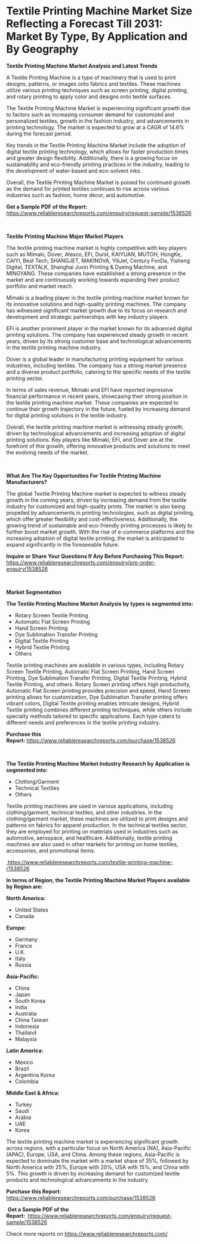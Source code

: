 <p><h1>Textile Printing Machine Market Size Reflecting a Forecast Till 2031: Market By Type, By Application and By Geography</h1></p><p><strong>Textile Printing Machine Market Analysis and Latest Trends</strong></p>
<p><p>A Textile Printing Machine is a type of machinery that is used to print designs, patterns, or images onto fabrics and textiles. These machines utilize various printing techniques such as screen printing, digital printing, and rotary printing to apply color and designs onto textile surfaces.</p><p>The Textile Printing Machine Market is experiencing significant growth due to factors such as increasing consumer demand for customized and personalized textiles, growth in the fashion industry, and advancements in printing technology. The market is expected to grow at a CAGR of 14.6% during the forecast period.</p><p>Key trends in the Textile Printing Machine Market include the adoption of digital textile printing technology, which allows for faster production times and greater design flexibility. Additionally, there is a growing focus on sustainability and eco-friendly printing practices in the industry, leading to the development of water-based and eco-solvent inks.</p><p>Overall, the Textile Printing Machine Market is poised for continued growth as the demand for printed textiles continues to rise across various industries such as fashion, home décor, and automotive.</p></p>
<p><strong>Get a Sample PDF of the Report:&nbsp;</strong> <a href="https://www.reliableresearchreports.com/enquiry/request-sample/1538526">https://www.reliableresearchreports.com/enquiry/request-sample/1538526</a></p>
<p>&nbsp;</p>
<p><strong>Textile Printing Machine Major Market Players</strong></p>
<p><p>The textile printing machine market is highly competitive with key players such as Mimaki, Dover, Atexco, EFI, Durst, KAIYUAN, MUTOH, HongKe, CAIYI, Best Tech, SHANGJET, MAKINOVA, YiliJet, Century FonDa, Yisheng Digital, TEXTALK, Shanghai Juxin Printing & Dyeing Machine, and MINGYANG. These companies have established a strong presence in the market and are continuously working towards expanding their product portfolio and market reach.</p><p>Mimaki is a leading player in the textile printing machine market known for its innovative solutions and high-quality printing machines. The company has witnessed significant market growth due to its focus on research and development and strategic partnerships with key industry players.</p><p>EFI is another prominent player in the market known for its advanced digital printing solutions. The company has experienced steady growth in recent years, driven by its strong customer base and technological advancements in the textile printing machine industry.</p><p>Dover is a global leader in manufacturing printing equipment for various industries, including textiles. The company has a strong market presence and a diverse product portfolio, catering to the specific needs of the textile printing sector.</p><p>In terms of sales revenue, Mimaki and EFI have reported impressive financial performance in recent years, showcasing their strong position in the textile printing machine market. These companies are expected to continue their growth trajectory in the future, fueled by increasing demand for digital printing solutions in the textile industry.</p><p>Overall, the textile printing machine market is witnessing steady growth, driven by technological advancements and increasing adoption of digital printing solutions. Key players like Mimaki, EFI, and Dover are at the forefront of this growth, offering innovative products and solutions to meet the evolving needs of the market.</p></p>
<p>&nbsp;</p>
<p><strong>What Are The Key Opportunities For Textile Printing Machine Manufacturers?</strong></p>
<p><p>The global Textile Printing Machine market is expected to witness steady growth in the coming years, driven by increasing demand from the textile industry for customized and high-quality prints. The market is also being propelled by advancements in printing technologies, such as digital printing, which offer greater flexibility and cost-effectiveness. Additionally, the growing trend of sustainable and eco-friendly printing processes is likely to further boost market growth. With the rise of e-commerce platforms and the increasing adoption of digital textile printing, the market is anticipated to expand significantly in the foreseeable future.</p></p>
<p><strong>Inquire or Share Your Questions If Any Before Purchasing This Report:</strong> <a href="https://www.reliableresearchreports.com/enquiry/pre-order-enquiry/1538526">https://www.reliableresearchreports.com/enquiry/pre-order-enquiry/1538526</a></p>
<p>&nbsp;</p>
<p><strong>Market Segmentation</strong></p>
<p><strong>The Textile Printing Machine Market Analysis by types is segmented into:</strong></p>
<p><ul><li>Rotary Screen Textile Printing</li><li>Automatic Flat Screen Printing</li><li>Hand Screen Printing</li><li>Dye Sublimation Transfer Printing</li><li>Digital Textile Printing</li><li>Hybrid Textile Printing</li><li>Others</li></ul></p>
<p><p>Textile printing machines are available in various types, including Rotary Screen Textile Printing, Automatic Flat Screen Printing, Hand Screen Printing, Dye Sublimation Transfer Printing, Digital Textile Printing, Hybrid Textile Printing, and others. Rotary Screen printing offers high productivity, Automatic Flat Screen printing provides precision and speed, Hand Screen printing allows for customization, Dye Sublimation Transfer printing offers vibrant colors, Digital Textile printing enables intricate designs, Hybrid Textile printing combines different printing techniques, while others include specialty methods tailored to specific applications. Each type caters to different needs and preferences in the textile printing industry.</p></p>
<p><strong>Purchase this Report:&nbsp;</strong><a href="https://www.reliableresearchreports.com/purchase/1538526">https://www.reliableresearchreports.com/purchase/1538526</a></p>
<p>&nbsp;</p>
<p><strong>The Textile Printing Machine Market Industry Research by Application is segmented into:</strong></p>
<p><ul><li>Clothing/Garment</li><li>Technical Textiles</li><li>Others</li></ul></p>
<p><p>Textile printing machines are used in various applications, including clothing/garment, technical textiles, and other industries. In the clothing/garment market, these machines are utilized to print designs and patterns on fabrics for apparel production. In the technical textiles sector, they are employed for printing on materials used in industries such as automotive, aerospace, and healthcare. Additionally, textile printing machines are also used in other markets for printing on home textiles, accessories, and promotional items.</p></p>
<p><a href="https://www.reliableresearchreports.com/textile-printing-machine-r1538526">&nbsp;https://www.reliableresearchreports.com/textile-printing-machine-r1538526</a></p>
<p><strong>In terms of Region, the Textile Printing Machine Market Players available by Region are:</strong></p>
<p>
    <p> <strong> North America: </strong>
        <ul>
            <li>United States</li>
            <li>Canada</li>
        </ul>
        </p> 
    <p> <strong> Europe: </strong>
        <ul>
            <li>Germany</li>
            <li>France</li>
            <li>U.K.</li>
            <li>Italy</li>
            <li>Russia</li>
        </ul>
        </p> 
    <p> <strong> Asia-Pacific: </strong>
        <ul>
            <li>China</li>
            <li>Japan</li>
            <li>South Korea</li>
            <li>India</li>
            <li>Australia</li>
            <li>China Taiwan</li>
            <li>Indonesia</li>
            <li>Thailand</li>
            <li>Malaysia</li>
        </ul>
        </p> 
    <p> <strong> Latin America: </strong>
        <ul>
            <li>Mexico</li>
            <li>Brazil</li>
            <li>Argentina Korea</li>
            <li>Colombia</li>
        </ul>
        </p> 
    <p> <strong> Middle East & Africa: </strong>
        <ul>
            <li>Turkey</li>
            <li>Saudi</li>
            <li>Arabia</li>
            <li>UAE</li>
            <li>Korea</li>
        </ul>
    </p>
    </p>
<p><p>The textile printing machine market is experiencing significant growth across regions, with a particular focus on North America (NA), Asia-Pacific (APAC), Europe, USA, and China. Among these regions, Asia-Pacific is expected to dominate the market with a market share of 35%, followed by North America with 25%, Europe with 20%, USA with 15%, and China with 5%. This growth is driven by increasing demand for customized textile products and technological advancements in the industry.</p></p>
<p><strong>Purchase this Report: </strong><a href="https://www.reliableresearchreports.com/purchase/1538526">https://www.reliableresearchreports.com/purchase/1538526</a></p>
<p>&nbsp;<strong>Get a Sample PDF of the Report:&nbsp;&nbsp;</strong><a href="https://www.reliableresearchreports.com/enquiry/request-sample/1538526">https://www.reliableresearchreports.com/enquiry/request-sample/1538526</a></p>
<p><strong></strong></p>
<p>Check more reports on <a href="https://www.reliableresearchreports.com/">https://www.reliableresearchreports.com/</a></p>